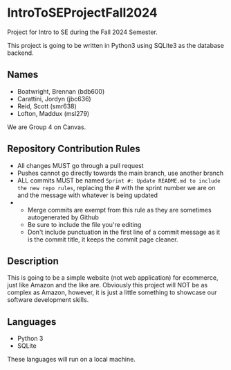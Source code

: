 # IntroToSEProjectFall2024
Project for Intro to SE during the Fall 2024 Semester.

This project is going to be written in Python3 using SQLite3 as the database backend.

## Names

* Boatwright, Brennan (bdb600)
* Carattini, Jordyn (jbc636)
* Reid, Scott (smr638)
* Lofton, Maddux (msl279)

We are Group 4 on Canvas.

## Repository Contribution Rules

* All changes MUST go through a pull request
* Pushes cannot go directly towards the main branch, use another branch
* ALL commits MUST be named `Sprint #: Update README.md to include the new repo rules`, replacing the # with the sprint number we are on and the message with whatever is being updated
* * Merge commits are exempt from this rule as they are sometimes autogenerated by Github
  * Be sure to include the file you're editing
  * Don't include punctuation in the first line of a commit message as it is the commit title, it keeps the commit page cleaner.

## Description
This is going to be a simple website (not web application) for ecommerce, just like Amazon and the like are. Obviously this project will NOT be as complex as Amazon, however, it is just a little something to showcase our software development skills.

## Languages

* Python 3
* SQLite

These languages will run on a local machine.
